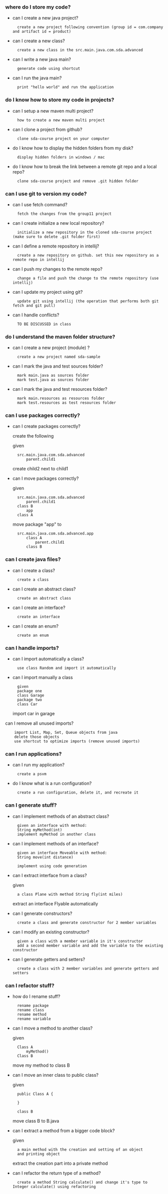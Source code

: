 ### where do I store my code?
- can I create a new java project?	
        
        create a new project following convention (group id = com.company and artifact id = product)

- can I create a new class?	
        
        create a new class in the src.main.java.com.sda.advanced
        
- can I write a new java main?	
        
        generate code using shortcut
        
- can I run the java main?	
    
        print "hello world" and run the application
 
 
### do I know how to store my code in projects?

- can I setup a new maven multi project?	
    
        how to create a new maven multi project
        
- can I clone a project from github?	

        clone sda-course project on your computer
    
- do I know how to display the hidden folders from my disk?	

        display hidden folders in windows / mac
        
- do I know how to break the link between a remote git repo and a local repo?	

        clone sda-course project and remove .git hidden folder


### can I use git to version my code?

- can I use fetch command?	 

        fetch the changes from the group11 project

- can I create initialize a new local repository?	
    
        initialize a new repository in the cloned sda-course project (make sure to delete .git folder first)
    
- can I define a remote repository in intellij?	
    
        create a new repository on github. set this new repository as a remote repo in intellij

- can I push my changes to the remote repo?	
        
        change a file and push the change to the remote repository (use intellij)
        
- can I update my project using git?	
        
        update git using intellij (the operation that performs both git fetch and git pull)

- can I handle conflicts?	
    
        TO BE DISCUSSED in class


### do I understand the maven folder structure?
- can I create a new project (module) ?
	
        create a new project named sda-sample
        
- can I mark the java and test sources folder?	

        mark main.java as sources folder
        mark test.java as sources folder

- can I mark the java and test resources folder?	

        mark main.resources as resources folder
        mark test.resources as test resources folder


### can I use packages correctly?

- can I create packages correctly?	

    create the following
 
    given
       
        src.main.java.com.sda.advanced
            parent.child1
  
    create child2 next to child1

- can I move packages correctly?	

    given
    
        src.main.java.com.sda.advanced
            parent.child1
        class B
            app
        class A
     
    move package "app" to

        src.main.java.com.sda.advanced.app
            class A
                parent.child1
            class B

 
### can I create java files?
- can I create a class?	
    
        create a class
    
- can I create an abstract class?	

        create an abstract class
    
- can I create an interface?	

        create an interface
    
- can I create an enum?	

        create an enum


### can I handle imports?
- can I import automatically a class?	 

        use class Random and import it automatically

- can I import manually a class	

        given 
        package one
        class Garage
        package two
        class Car
         
    import car in garage

can I remove all unused imports?	

        import List, Map, Set, Queue objects from java
        delete those objects
        use shortcut to optimize imports (remove unused imports)


### can I run applications?
- can I run my application?	
    
        create a psvm
    
- do I know what is a run configuration?	
        
        create a run configuration, delete it, and recreate it


### can I generate stuff?

- can I implement methods of an abstract class?	
        
        given an interface with method:
        String myMethod(int)
        implement myMethod in another class
    
- can I implement methods of an interface?	
      
        given an interface Moveable with method:
        String move(int distance)

        implement using code generation
        
- can I extract interface from a class?	

    given 
        
        a class Plane with method String fly(int miles)
 
    extract an interface Flyable automatically
        
- can I generate constructors?	

        create a class and generate constructor for 2 member variables
 
- can I modify an existing constructor?	

        given a class with a member variable in it's constructor
        add a second member variable and add the variable to the existing constructor
 
- can I generate getters and setters?	
    
        create a class with 2 member variables and generate getters and setters
 
 
### can I refactor stuff?
- how do I rename stuff?	

        rename package
        rename class
        rename method
        rename variable
 
- can I move a method to another class?	

    given
    
        Class A
            myMethod()
        Class B
 
    move my method to class B

- can I move an inner class to public class?	

    given
    
        public Class A {
     
        }
     
        class B
     
    move class B to B.java
    
- can I extract a method from a bigger code block?	

    given
 
        a main method with the creation and setting of an object
        and printing object
 
    extract the creation part into a private method

- can I refactor the return type of a method?	
    
        create a method String calculate() and change it's type to Integer calculate() using refactoring
